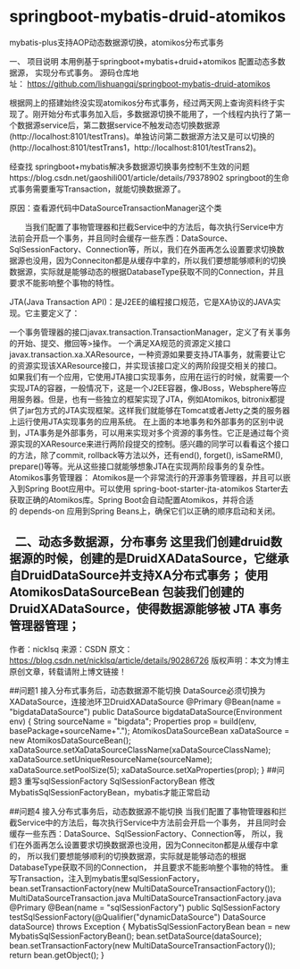 # springboot-mybatis-druid-atomikos
mybatis-plus支持AOP动态数据源切换，atomikos分布式事务

一、 项目说明
本用例基于springboot+mybatis+druid+atomikos 配置动态多数据源， 实现分布式事务。
源码仓库地址： https://github.com/lishuangqi/springboot-mybatis-druid-atomikos

根据网上的搭建始终没实现atomikos分布式事务，经过两天网上查询资料终于实现了。刚开始分布式事务加入后，多数据源切换不能用了，一个线程内执行了第一个数据源service后，第二数据service不触发动态切换数据源(http://localhost:8101/testTrans)。单独访问第二数据源方法又是可以切换的(http://localhost:8101/testTrans1，http://localhost:8101/testTrans2)。

经查找 springboot+mybatis解决多数据源切换事务控制不生效的问题https://blog.csdn.net/gaoshili001/article/details/79378902
springboot的生命式事务需要重写Transaction，就能切换数据源了。

原因：查看源代码中DataSourceTransactionManager这个类

       当我们配置了事物管理器和拦截Service中的方法后，每次执行Service中方法前会开启一个事务，并且同时会缓存一些东西：DataSource、SqlSessionFactory、Connection等，所以，我们在外面再怎么设置要求切换数据源也没用，因为Conneciton都是从缓存中拿的，所以我们要想能够顺利的切换数据源，实际就是能够动态的根据DatabaseType获取不同的Connection，并且要求不能影响整个事物的特性。

JTA(Java Transaction API)：是J2EE的编程接口规范，它是XA协议的JAVA实现。它主要定义了：

一个事务管理器的接口javax.transaction.TransactionManager，定义了有关事务的开始、提交、撤回等>操作。
一个满足XA规范的资源定义接口javax.transaction.xa.XAResource，一种资源如果要支持JTA事务，就需要让它的资源实现该XAResource接口，并实现该接口定义的两阶段提交相关的接口。
如果我们有一个应用，它使用JTA接口实现事务，应用在运行的时候，就需要一个实现JTA的容器，一般情况下，这是一个J2EE容器，像JBoss，Websphere等应用服务器。但是，也有一些独立的框架实现了JTA，例如Atomikos, bitronix都提供了jar包方式的JTA实现框架。这样我们就能够在Tomcat或者Jetty之类的服务器上运行使用JTA实现事务的应用系统。
在上面的本地事务和外部事务的区别中说到，JTA事务是外部事务，可以用来实现对多个资源的事务性。它正是通过每个资源实现的XAResource来进行两阶段提交的控制。感兴趣的同学可以看看这个接口的方法，除了commit, rollback等方法以外，还有end(), forget(), isSameRM(), prepare()等等。光从这些接口就能够想象JTA在实现两阶段事务的复杂性。
Atomikos事务管理器： Atomikos是一个非常流行的开源事务管理器，并且可以嵌入到Spring Boot应用中。可以使用 spring-boot-starter-jta-atomikos Starter去获取正确的Atomikos库。Spring Boot会自动配置Atomikos，并将合适的 depends-on 应用到Spring Beans上，确保它们以正确的顺序启动和关闭。

 
二、动态多数据源，分布事务
这里我们创建druid数据源的时候，创建的是DruidXADataSource，它继承自DruidDataSource并支持XA分布式事务；
使用 AtomikosDataSourceBean 包装我们创建的DruidXADataSource，使得数据源能够被 JTA 事务管理器管理；
--------------------- 
作者：nicklsq 
来源：CSDN 
原文：https://blog.csdn.net/nicklsq/article/details/90286726 
版权声明：本文为博主原创文章，转载请附上博文链接！

##问题1 接入分布式事务后，动态数据源不能切换
DataSource必须切换为XADataSource，连接池环卫DruidXADataSource
    @Primary
    @Bean(name = "bigdataDataSource")
    public DataSource bigdataDataSource(Environment env) {
        String sourceName = "bigdata";
       Properties prop = build(env, basePackage+sourceName+".");
       AtomikosDataSourceBean xaDataSource = new AtomikosDataSourceBean();
       xaDataSource.setXaDataSourceClassName(xaDataSourceClassName);
       xaDataSource.setUniqueResourceName(sourceName);
       xaDataSource.setPoolSize(5);
       xaDataSource.setXaProperties(prop);
    }
##问题3 重写sqlSessionFactory
SqlSessionFactoryBean 修改 MybatisSqlSessionFactoryBean，mybatis才能正常启动

    
##问题4 接入分布式事务后，动态数据源不能切换
当我们配置了事物管理器和拦截Service中的方法后，每次执行Service中方法前会开启一个事务，
并且同时会缓存一些东西：DataSource、SqlSessionFactory、Connection等，
所以，我们在外面再怎么设置要求切换数据源也没用，因为Conneciton都是从缓存中拿的，
所以我们要想能够顺利的切换数据源，实际就是能够动态的根据DatabaseType获取不同的Connection，
并且要求不能影响整个事物的特性。
重写Transaction，注入到mybatis里sqlSessionFactory， bean.setTransactionFactory(new MultiDataSourceTransactionFactory());
MultiDataSourceTransaction.java
MultiDataSourceTransactionFactory.java
    @Primary
    @Bean(name = "sqlSessionFactory")
    public SqlSessionFactory testSqlSessionFactory(@Qualifier("dynamicDataSource") DataSource dataSource)
            throws Exception {
        MybatisSqlSessionFactoryBean bean = new MybatisSqlSessionFactoryBean();
        bean.setDataSource(dataSource);
        bean.setTransactionFactory(new MultiDataSourceTransactionFactory());
        return bean.getObject();
    }